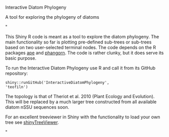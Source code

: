Interactive Diatom Phylogeny

A tool for exploring the phylogeny of diatoms

"<p>This Shiny R code is meant as a tool to explore the diatom phylogeny. The main functionality so far is plotting pre-defined sub-trees or sub-trees based on two user-selected terminal nodes. The code depends on the R packages <a href=http://ape-package.ird.fr>ape</a> and <a href=http://cran.r-project.org/web/packages/phangorn/index.html>phangorn</a>. The code is rather clunky, but it does serve its basic purpose.</p> <p>To run the Interactive Diatom Phylogeny use R and call it from its GitHub repository:</p> <p> <code>shiny::runGitHub('InteractiveDiatomPhylogeny', 'teofiln')</code></p> <p>The topology is that of Theriot et al. 2010 (Plant Ecology and Evolution). This will be replaced by a much larger tree constructed from all available diatom nSSU sequences soon.</p> <p>For an excellent treeviewer in Shiny with the functionality to load your own tree see <a href=https://github.com/KlausVigo/shinyTreeViewer/blob/master/ui.R>shinyTreeViewer</a>.</p>"
